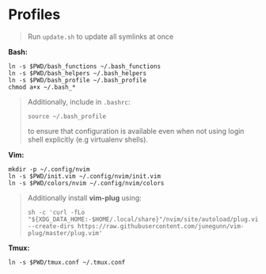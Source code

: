# Profiles

> Run `update.sh` to update all symlinks at once

**Bash:**
```
ln -s $PWD/bash_functions ~/.bash_functions
ln -s $PWD/bash_helpers ~/.bash_helpers
ln -s $PWD/bash_profile ~/.bash_profile
chmod a+x ~/.bash_*
```

> Additionally, include in `.bashrc`:
> ```
> source ~/.bash_profile
> ```
> to ensure that configuration is available even when not using login shell explicitly (e.g virtualenv shells).

**Vim:**

```
mkdir -p ~/.config/nvim
ln -s $PWD/init.vim ~/.config/nvim/init.vim
ln -s $PWD/colors/nvim ~/.config/nvim/colors
```

> Additionally install **vim-plug** using:
> ```
> sh -c 'curl -fLo "${XDG_DATA_HOME:-$HOME/.local/share}"/nvim/site/autoload/plug.vim --create-dirs https://raw.githubusercontent.com/junegunn/vim-plug/master/plug.vim'
> ```

**Tmux:**

```
ln -s $PWD/tmux.conf ~/.tmux.conf
```
